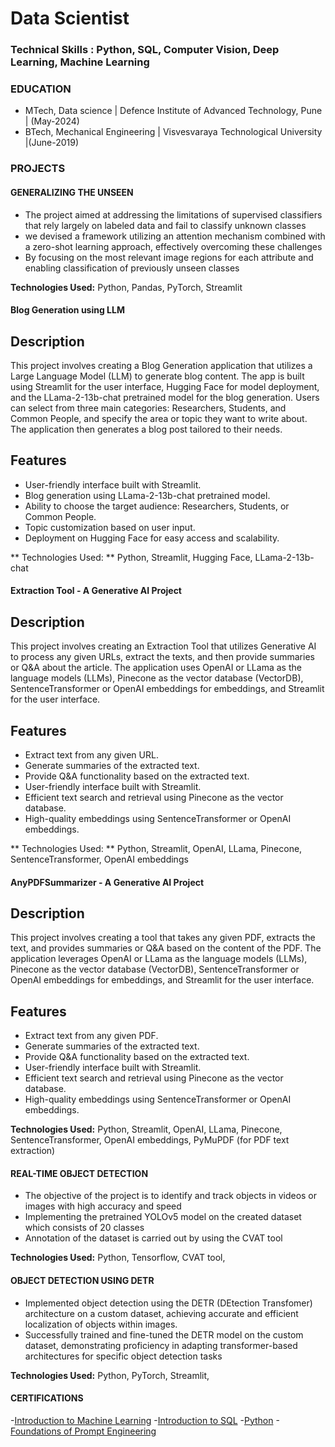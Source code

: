 # Data Scientist

### Technical Skills : Python, SQL, Computer Vision, Deep Learning, Machine Learning

### EDUCATION
- MTech, Data science | Defence Institute of Advanced Technology, Pune | (May-2024)
- BTech, Mechanical Engineering | Visvesvaraya Technological University |(June-2019)

### PROJECTS
#### GENERALIZING THE UNSEEN
- The project aimed at addressing the limitations of supervised classifiers that rely largely
on labeled data and fail to classify unknown classes
- we devised a framework utilizing an attention mechanism combined
with a zero-shot learning approach, effectively overcoming these
challenges
- By focusing on the most relevant image regions for each attribute and
enabling classification of previously unseen classes

**Technologies Used:** Python, Pandas, PyTorch, Streamlit

#### Blog Generation using LLM 

## Description
This project involves creating a Blog Generation application that utilizes a Large Language Model (LLM) to generate blog content. The app is built using Streamlit for the user interface, Hugging Face for model deployment, and the LLama-2-13b-chat pretrained model for the blog generation. Users can select from three main categories: Researchers, Students, and Common People, and specify the area or topic they want to write about. The application then generates a blog post tailored to their needs.

## Features
- User-friendly interface built with Streamlit.
- Blog generation using LLama-2-13b-chat pretrained model.
- Ability to choose the target audience: Researchers, Students, or Common People.
- Topic customization based on user input.
- Deployment on Hugging Face for easy access and scalability.

** Technologies Used: ** Python, Streamlit, Hugging Face, LLama-2-13b-chat

#### Extraction Tool - A Generative AI Project

## Description
This project involves creating an Extraction Tool that utilizes Generative AI to process any given URLs, extract the texts, and then provide summaries or Q&A about the article. The application uses OpenAI or LLama as the language models (LLMs), Pinecone as the vector database (VectorDB), SentenceTransformer or OpenAI embeddings for embeddings, and Streamlit for the user interface.

## Features
- Extract text from any given URL.
- Generate summaries of the extracted text.
- Provide Q&A functionality based on the extracted text.
- User-friendly interface built with Streamlit.
- Efficient text search and retrieval using Pinecone as the vector database.
- High-quality embeddings using SentenceTransformer or OpenAI embeddings.

** Technologies Used: ** Python, Streamlit, OpenAI, LLama, Pinecone, SentenceTransformer, OpenAI embeddings

#### AnyPDFSummarizer - A Generative AI Project

## Description
This project involves creating a tool that takes any given PDF, extracts the text, and provides summaries or Q&A based on the content of the PDF. The application leverages OpenAI or LLama as the language models (LLMs), Pinecone as the vector database (VectorDB), SentenceTransformer or OpenAI embeddings for embeddings, and Streamlit for the user interface.

## Features
- Extract text from any given PDF.
- Generate summaries of the extracted text.
- Provide Q&A functionality based on the extracted text.
- User-friendly interface built with Streamlit.
- Efficient text search and retrieval using Pinecone as the vector database.
- High-quality embeddings using SentenceTransformer or OpenAI embeddings.

**Technologies Used:** Python, Streamlit, OpenAI, LLama, Pinecone, SentenceTransformer, OpenAI embeddings, PyMuPDF (for PDF text extraction)

#### REAL-TIME OBJECT DETECTION
- The objective of the project is to identify and track objects in videos
or images with high accuracy and speed
- Implementing the pretrained YOLOv5 model on the created dataset
which consists of 20 classes
- Annotation of the dataset is carried out by using the CVAT tool

**Technologies Used:** Python, Tensorflow, CVAT tool, 

#### OBJECT DETECTION USING DETR
- Implemented object detection using the DETR (DEtection
Transfomer) architecture on a custom dataset, achieving accurate and
efficient localization of objects within images.
- Successfully trained and fine-tuned the DETR model on the custom
dataset, demonstrating proficiency in adapting transformer-based
architectures for specific object detection tasks

**Technologies Used:** Python, PyTorch, Streamlit, 


#### CERTIFICATIONS
-[Introduction to Machine Learning](https://drive.google.com/file/d/1kBjCUK7DcbymKpsxX9pHygBSyZYMDdHK/view) 
-[Introduction to SQL](https://drive.google.com/file/d/1PjvFsUoR1DglChIB1wsthygIBwj2X-N0/view)
-[Python](https://drive.google.com/file/d/1b3inlTetiTyrAQlV76pfdwcUcAVyKNqD/view)
-[Foundations of Prompt Engineering](https://drive.google.com/file/d/15wq75jZnbA19F8nPZ6lWF_GXfUHdlOEn/view?usp=sharing)
